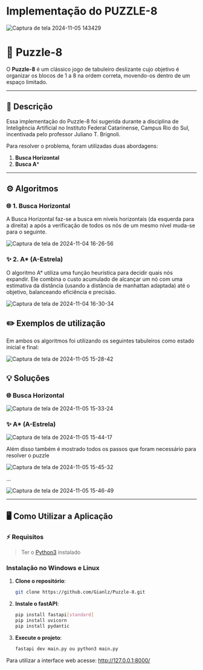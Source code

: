 # Implementação do PUZZLE-8

![Captura de tela 2024-11-05 143429](https://github.com/user-attachments/assets/a56d29c6-954f-454b-b6f1-bfd72b51794f)


# 🧩 Puzzle-8

O **Puzzle-8** é um clássico jogo de tabuleiro deslizante cujo objetivo é organizar os blocos de 1 a 8 na ordem correta, movendo-os dentro de um espaço limitado.

---

## 📖 Descrição

Essa implementação do Puzzle-8 foi sugerida durante a disciplina de Inteligência Artificial no Instituto Federal Catarinense, Campus Rio do Sul, incentivada pelo professor Juliano T. Brignoli.

Para resolver o problema, foram utilizadas duas abordagens:

1. **Busca Horizontal**
2. **Busca A***

---

## ⚙️ Algoritmos

### 🌐 1. Busca Horizontal

A Busca Horizontal faz-se a busca em níveis horizontais (da esquerda para a direita) a após a verificação de todos os nós de um mesmo nível muda-se para o seguinte.

![Captura de tela de 2024-11-04 16-26-56](https://github.com/user-attachments/assets/59ced491-1ad2-4a78-8eb1-058b9d417f50)


### ✨ 2. A* (A-Estrela)

O algoritmo A* utiliza uma função heurística para decidir quais nós expandir. Ele combina o custo acumulado de alcançar um nó com uma estimativa da distância (usando a distância de manhattan adaptada) até o objetivo, balanceando eficiência e precisão.

![Captura de tela de 2024-11-04 16-30-34](https://github.com/user-attachments/assets/acc74701-54d9-407c-bf43-9771aa73291a)

## ✏️ Exemplos de utilização

Em ambos os algoritmos foi utilizando os seguintes tabuleiros como estado inicial e final:

![Captura de tela de 2024-11-05 15-28-42](https://github.com/user-attachments/assets/b7d5b7d0-0da7-41c5-b475-b08ea94f3128)

## 💡 Soluções 

### 🌐 Busca Horizontal

![Captura de tela de 2024-11-05 15-33-24](https://github.com/user-attachments/assets/10cec7a0-7668-4ea1-a69a-79901ea3f304)

### ✨ A* (A-Estrela)

![Captura de tela de 2024-11-05 15-44-17](https://github.com/user-attachments/assets/929054dc-537c-4221-a447-34153af85e98)

Além disso também é mostrado todos os passos que foram necessário para resolver o puzzle

![Captura de tela de 2024-11-05 15-45-32](https://github.com/user-attachments/assets/4cd35ac7-ed15-436e-80c7-8ffd7a6c4937)

... 

![Captura de tela de 2024-11-05 15-46-49](https://github.com/user-attachments/assets/bb716bfe-5404-4993-b4fc-a1ceced05905)

---

## 🖥️ Como Utilizar a Aplicação

### ⚡ Requisitos

> Ter o [Python3](https://www.python.org/) instalado

 ### Instalação no Windows e Linux

1. **Clone o repositório**:
   ```bash
   git clone https://github.com/Gianlz/Puzzle-8.git
2. **Instale o fastAPI**:
   ```bash
   pip install fastapi[standard]
   pip install uvicorn
   pip install pydantic

3. **Execute o projeto**:
   ```bash
   fastapi dev main.py ou python3 main.py

Para utilizar a interface web acesse: http://127.0.0.1:8000/
